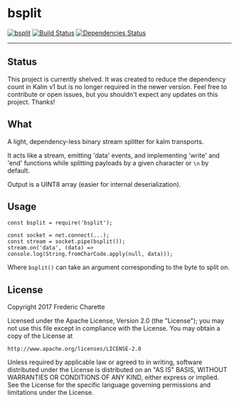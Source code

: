 # bsplit

[![bsplit](https://img.shields.io/npm/v/bsplit.svg)](https://www.npmjs.com/package/bsplit)
[![Build Status](https://travis-ci.org/kalm/bsplit.svg?branch=master)](https://travis-ci.org/kalm/bsplit)
[![Dependencies Status](https://david-dm.org/kalm/bsplit.svg)](https://www.npmjs.com/package/bsplit)

---

## Status

This project is currently shelved. It was created to reduce the dependency count in Kalm v1 but is no longer required in the newer version. Feel free to contribute or open issues, but you shouldn't expect any updates on this project. Thanks!


## What

A light, dependency-less binary stream splitter for kalm transports.

It acts like a stream, emitting 'data' events, and implementing 'write' and 'end' functions while splitting payloads by a given character or `\n` by default.

Output is a UINT8 array (easier for internal deserialization).


## Usage

```node
const bsplit = require('bsplit');

const socket = net.connect(...);
const stream = socket.pipe(bsplit());
stream.on('data', (data) => console.log(String.fromCharCode.apply(null, data)));
```

Where `bsplit()` can take an argument <UINT8> corresponding to the byte to split on.

## License

Copyright 2017 Frederic Charette

Licensed under the Apache License, Version 2.0 (the "License");
you may not use this file except in compliance with the License.
You may obtain a copy of the License at

    http://www.apache.org/licenses/LICENSE-2.0

Unless required by applicable law or agreed to in writing, software
distributed under the License is distributed on an "AS IS" BASIS,
WITHOUT WARRANTIES OR CONDITIONS OF ANY KIND, either express or implied.
See the License for the specific language governing permissions and
limitations under the License.
